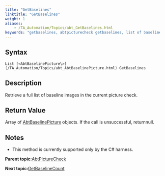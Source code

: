 ```yaml
--- 
title: "GetBaselines"
linktitle: "GetBaselines"
weight: 1
aliases: 
    - /TA_Automation/Topics/abt_GetBaselines.html
keywords: "getbaselines, abtpicturecheck getbaselines, list of baseline images, obtain list of baseline images"
---
```


## Syntax

`List [<AbtBaselinePicture\>](/TA_Automation/Topics/abt_AbtBaselinePicture.html) GetBaselines`

## Description

Retrieve a full list of baseline images in the current picture check.

## Return Value

Array of [AbtBaselinePicture](/TA_Automation/Topics/abt_AbtBaselinePicture.html) objects. If the call is unsuccessful, returnnull.

## Notes

-   This method is currently supported only by the C\# harness.

**Parent topic:**[AbtPictureCheck](/TA_Automation/Topics/abt_AbtPictureCheck.html)

**Next topic:**[GetBaselineCount](/TA_Automation/Topics/abt_GetBaselineCount.html)

